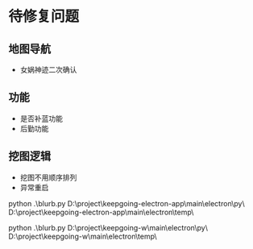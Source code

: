 # 待修复问题

## 地图导航
- 女娲神迹二次确认

## 功能
- 是否补蓝功能
- 后勤功能

## 挖图逻辑
-  挖图不用顺序排列
-  异常重启

python .\blurb.py D:\project\keepgoing-electron-app\main\electron\py\ D:\project\keepgoing-electron-app\main\electron\temp\

python .\blurb.py D:\project\keepgoing-w\main\electron\py\ D:\project\keepgoing-w\main\electron\temp\


